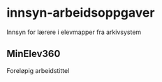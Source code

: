 # innsyn-arbeidsoppgaver
Innsyn for lærere i elevmapper fra arkivsystem

## MinElev360
Foreløpig arbeidstittel
